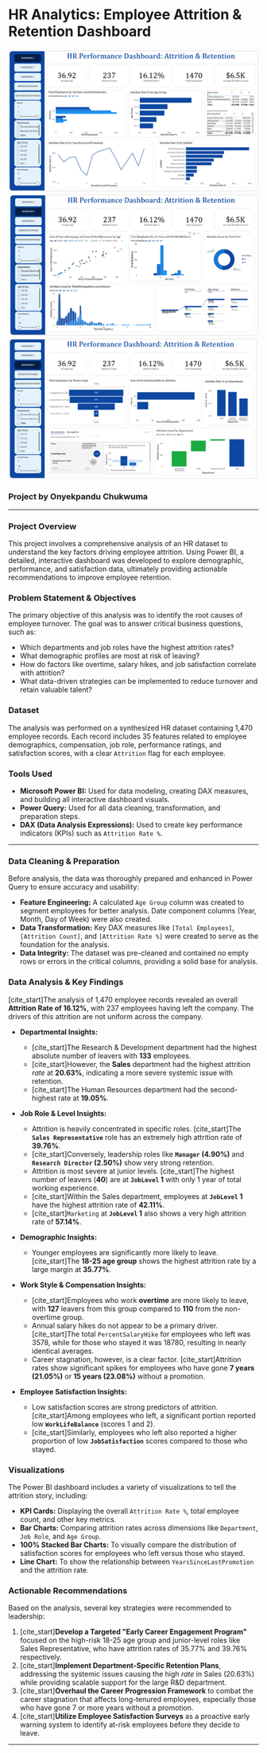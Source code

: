 # HR Analytics: Employee Attrition & Retention Dashboard
![Dashboard 1](https://github.com/Chukwuma-Onyekpandu/Beyond-the-Resignation-Letter-A-Data-Driven-Deep-Dive-into-Employee-Attrition/blob/main/Screenshot%202025-06-24%20223315.png)
![Dashboard 2](https://github.com/Chukwuma-Onyekpandu/Beyond-the-Resignation-Letter-A-Data-Driven-Deep-Dive-into-Employee-Attrition/blob/main/Screenshot%202025-06-24%20223407.png)
![Dashboard](https://github.com/Chukwuma-Onyekpandu/Beyond-the-Resignation-Letter-A-Data-Driven-Deep-Dive-into-Employee-Attrition/blob/main/Screenshot%202025-06-24%20223449.png)


### Project by Onyekpandu Chukwuma

---

### Project Overview

This project involves a comprehensive analysis of an HR dataset to understand the key factors driving employee attrition. Using Power BI, a detailed, interactive dashboard was developed to explore demographic, performance, and satisfaction data, ultimately providing actionable recommendations to improve employee retention.

### Problem Statement & Objectives

The primary objective of this analysis was to identify the root causes of employee turnover. The goal was to answer critical business questions, such as:
- Which departments and job roles have the highest attrition rates?
- What demographic profiles are most at risk of leaving?
- How do factors like overtime, salary hikes, and job satisfaction correlate with attrition?
- What data-driven strategies can be implemented to reduce turnover and retain valuable talent?

### Dataset

The analysis was performed on a synthesized HR dataset containing 1,470 employee records. Each record includes 35 features related to employee demographics, compensation, job role, performance ratings, and satisfaction scores, with a clear `Attrition` flag for each employee.

### Tools Used

- **Microsoft Power BI:** Used for data modeling, creating DAX measures, and building all interactive dashboard visuals.
- **Power Query:** Used for all data cleaning, transformation, and preparation steps.
- **DAX (Data Analysis Expressions):** Used to create key performance indicators (KPIs) such as `Attrition Rate %`.

---

### Data Cleaning & Preparation

Before analysis, the data was thoroughly prepared and enhanced in Power Query to ensure accuracy and usability:
- **Feature Engineering:** A calculated `Age Group` column was created to segment employees for better analysis. Date component columns (Year, Month, Day of Week) were also created.
- **Data Transformation:** Key DAX measures like `[Total Employees]`, `[Attrition Count]`, and `[Attrition Rate %]` were created to serve as the foundation for the analysis.
- **Data Integrity:** The dataset was pre-cleaned and contained no empty rows or errors in the critical columns, providing a solid base for analysis.

### Data Analysis & Key Findings

[cite_start]The analysis of 1,470 employee records revealed an overall **Attrition Rate of 16.12%**, with 237 employees having left the company. The drivers of this attrition are not uniform across the company.

- **Departmental Insights:**
  - [cite_start]The Research & Development department had the highest absolute number of leavers with **133** employees.
  - [cite_start]However, the **Sales** department had the highest attrition *rate* at **20.63%**, indicating a more severe systemic issue with retention.
  - [cite_start]The Human Resources department had the second-highest rate at **19.05%**.

- **Job Role & Level Insights:**
  - Attrition is heavily concentrated in specific roles. [cite_start]The **`Sales Representative`** role has an extremely high attrition rate of **39.76%**.
  - [cite_start]Conversely, leadership roles like **`Manager` (4.90%)** and **`Research Director` (2.50%)** show very strong retention.
  - Attrition is most severe at junior levels. [cite_start]The highest number of leavers (**40**) are at **`JobLevel` 1** with only 1 year of total working experience.
  - [cite_start]Within the Sales department, employees at **`JobLevel` 1** have the highest attrition rate of **42.11%**.
  - [cite_start]`Marketing` at **`JobLevel` 1** also shows a very high attrition rate of **57.14%**.

- **Demographic Insights:**
  - Younger employees are significantly more likely to leave. [cite_start]The **18-25 age group** shows the highest attrition rate by a large margin at **35.77%**.

- **Work Style & Compensation Insights:**
  - [cite_start]Employees who work **overtime** are more likely to leave, with **127** leavers from this group compared to **110** from the non-overtime group.
  - Annual salary hikes do not appear to be a primary driver. [cite_start]The total `PercentSalaryHike` for employees who left was 3578, while for those who stayed it was 18780, resulting in nearly identical averages.
  - Career stagnation, however, is a clear factor. [cite_start]Attrition rates show significant spikes for employees who have gone **7 years (21.05%)** or **15 years (23.08%)** without a promotion.

- **Employee Satisfaction Insights:**
  - Low satisfaction scores are strong predictors of attrition. [cite_start]Among employees who left, a significant portion reported low **`WorkLifeBalance`** (scores 1 and 2).
  - [cite_start]Similarly, employees who left also reported a higher proportion of low **`JobSatisfaction`** scores compared to those who stayed.

### Visualizations

The Power BI dashboard includes a variety of visualizations to tell the attrition story, including:
- **KPI Cards:** Displaying the overall `Attrition Rate %`, total employee count, and other key metrics.
- **Bar Charts:** Comparing attrition rates across dimensions like `Department`, `Job Role`, and `Age Group`.
- **100% Stacked Bar Charts:** To visually compare the distribution of satisfaction scores for employees who left versus those who stayed.
- **Line Chart:** To show the relationship between `YearsSinceLastPromotion` and the attrition rate.

### Actionable Recommendations

Based on the analysis, several key strategies were recommended to leadership:
1.  [cite_start]**Develop a Targeted "Early Career Engagement Program"** focused on the high-risk 18-25 age group and junior-level roles like Sales Representative, who have attrition rates of 35.77% and 39.76% respectively.
2.  [cite_start]**Implement Department-Specific Retention Plans**, addressing the systemic issues causing the high *rate* in Sales (20.63%)  while providing scalable support for the large R&D department.
3.  [cite_start]**Overhaul the Career Progression Framework** to combat the career stagnation that affects long-tenured employees, especially those who have gone 7 or more years without a promotion.
4.  [cite_start]**Utilize Employee Satisfaction Surveys** as a proactive early warning system to identify at-risk employees before they decide to leave.

---
